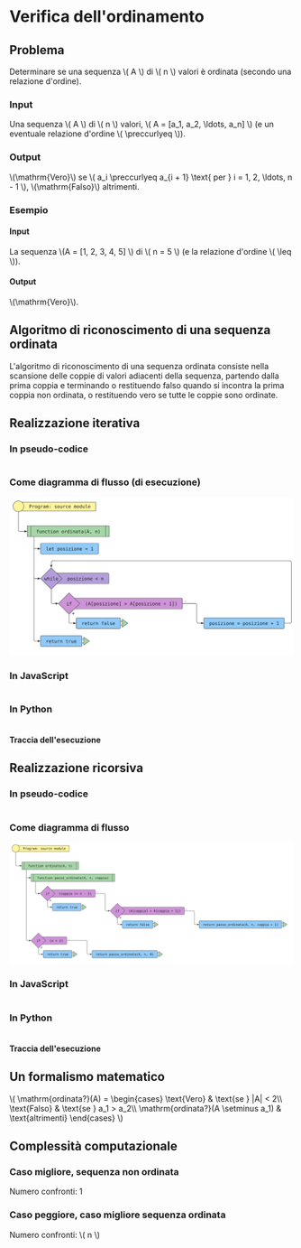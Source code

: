 # Verifica dell'ordinamento

## Problema

Determinare se una sequenza \\( A \\) di \\( n \\) valori è ordinata (secondo una relazione d'ordine).

### Input

Una sequenza \\( A \\) di \\( n \\) valori, \\( A = \[a_1, a_2, \ldots, a_n\] \\) (e un eventuale relazione d'ordine \\( \\preccurlyeq \\)).

### Output

\\(\\mathrm{Vero}\\) se \\( a_i \\preccurlyeq a\_{i + 1} \\text{ per } i = 1, 2, \\ldots, n -
1 \\), \\(\\mathrm{Falso}\\) altrimenti.

### Esempio

#### Input

La sequenza \\(A = [1, 2, 3, 4, 5] \\) di \\( n = 5 \\) (e la relazione d'ordine \\( \\leq \\)).

#### Output

\\(\\mathrm{Vero}\\).

## Algoritmo di riconoscimento di una sequenza ordinata

L'algoritmo di riconoscimento di una sequenza ordinata consiste nella scansione delle
coppie di valori adiacenti della sequenza, partendo dalla prima coppia e terminando o
restituendo falso quando si incontra la prima coppia non ordinata, o restituendo vero
se tutte le coppie sono ordinate.

## Realizzazione iterativa

### In pseudo-codice

<pre><code class="pseudo" algo="verifica_ordinamento_iterativa"></code></pre>

### Come diagramma di flusso (di esecuzione)

![](./codice/verifica_ordinamento_iterativa.fc.svg)

### In JavaScript

<pre><code class="javascript" algo="verifica_ordinamento_iterativa"></code></pre>

### In Python

<pre><code class="python" algo="verifica_ordinamento_iterativa"></code></pre>

#### Traccia dell'esecuzione

<div class="pytutorVisualizer" data-tracefile="./tracce/verifica_ordinamento_iterativa_tracce.json" data-params="{'embeddedMode': true,'startingInstruction': 5}" id="verifica_ordinamento_iterativa_tracce"> </div>

## Realizzazione ricorsiva

### In pseudo-codice

<pre><code class="pseudo" algo="verifica_ordinamento_ricorsiva"></code></pre>

### Come diagramma di flusso

![](./codice/verifica_ordinamento_ricorsiva.fc.svg)

### In JavaScript

<pre><code class="javascript" algo="verifica_ordinamento_ricorsiva"></code></pre>

### In Python

<pre><code class="python" algo="verifica_ordinamento_ricorsiva"></code></pre>

#### Traccia dell'esecuzione

<div class="pytutorVisualizer" data-tracefile="./tracce/verifica_ordinamento_ricorsiva_tracce.json" data-params='{"embeddedMode": true, "jumpToEnd": true' id="verifica_ordinamento_ricorsiva_tracce"> </div>

## Un formalismo matematico

\\( \\mathrm{ordinata?}(A) = \\begin{cases} \\text{Vero} & \\text{se }
|A| < 2\\\\ \\text{Falso} & \\text{se } a_1 \> a_2\\\\
\\mathrm{ordinata?}(A \\setminus a_1) & \\text{altrimenti} \\end{cases}
\\)

## Complessità computazionale

### Caso migliore, sequenza non ordinata

Numero confronti: 1

### Caso peggiore, caso migliore sequenza ordinata

Numero confronti: \\( n \\)
